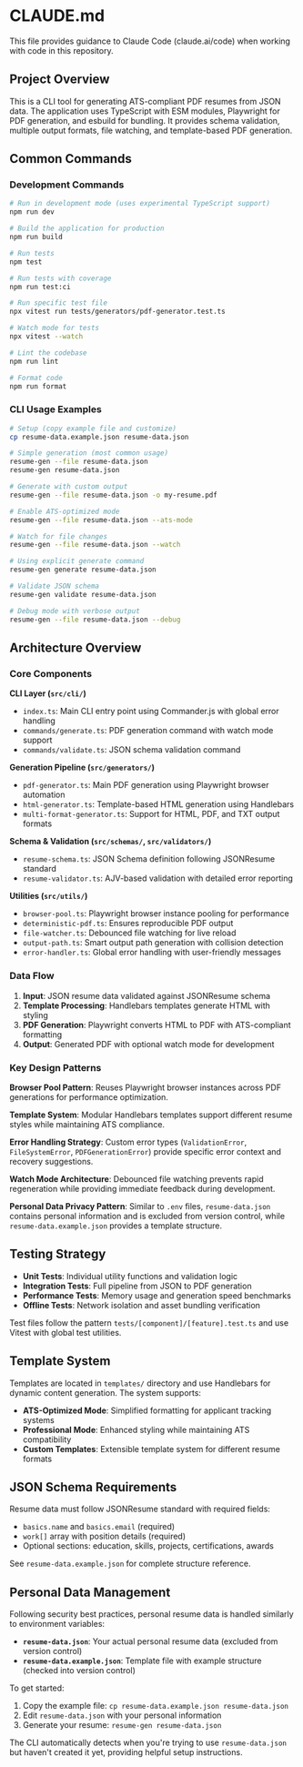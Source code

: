 # CLAUDE.md

This file provides guidance to Claude Code (claude.ai/code) when working with code in this repository.

## Project Overview

This is a CLI tool for generating ATS-compliant PDF resumes from JSON data. The application uses TypeScript with ESM modules, Playwright for PDF generation, and esbuild for bundling. It provides schema validation, multiple output formats, file watching, and template-based PDF generation.

## Common Commands

### Development Commands
```bash
# Run in development mode (uses experimental TypeScript support)
npm run dev

# Build the application for production
npm run build

# Run tests
npm test

# Run tests with coverage
npm run test:ci

# Run specific test file
npx vitest run tests/generators/pdf-generator.test.ts

# Watch mode for tests
npx vitest --watch

# Lint the codebase
npm run lint

# Format code
npm run format
```

### CLI Usage Examples
```bash
# Setup (copy example file and customize)
cp resume-data.example.json resume-data.json

# Simple generation (most common usage)
resume-gen --file resume-data.json
resume-gen resume-data.json

# Generate with custom output
resume-gen --file resume-data.json -o my-resume.pdf

# Enable ATS-optimized mode
resume-gen --file resume-data.json --ats-mode

# Watch for file changes
resume-gen --file resume-data.json --watch

# Using explicit generate command
resume-gen generate resume-data.json

# Validate JSON schema
resume-gen validate resume-data.json

# Debug mode with verbose output
resume-gen --file resume-data.json --debug
```

## Architecture Overview

### Core Components

**CLI Layer (`src/cli/`)**
- `index.ts`: Main CLI entry point using Commander.js with global error handling
- `commands/generate.ts`: PDF generation command with watch mode support
- `commands/validate.ts`: JSON schema validation command

**Generation Pipeline (`src/generators/`)**
- `pdf-generator.ts`: Main PDF generation using Playwright browser automation
- `html-generator.ts`: Template-based HTML generation using Handlebars
- `multi-format-generator.ts`: Support for HTML, PDF, and TXT output formats

**Schema & Validation (`src/schemas/`, `src/validators/`)**
- `resume-schema.ts`: JSON Schema definition following JSONResume standard
- `resume-validator.ts`: AJV-based validation with detailed error reporting

**Utilities (`src/utils/`)**
- `browser-pool.ts`: Playwright browser instance pooling for performance
- `deterministic-pdf.ts`: Ensures reproducible PDF output
- `file-watcher.ts`: Debounced file watching for live reload
- `output-path.ts`: Smart output path generation with collision detection
- `error-handler.ts`: Global error handling with user-friendly messages

### Data Flow

1. **Input**: JSON resume data validated against JSONResume schema
2. **Template Processing**: Handlebars templates generate HTML with styling
3. **PDF Generation**: Playwright converts HTML to PDF with ATS-compliant formatting
4. **Output**: Generated PDF with optional watch mode for development

### Key Design Patterns

**Browser Pool Pattern**: Reuses Playwright browser instances across PDF generations for performance optimization.

**Template System**: Modular Handlebars templates support different resume styles while maintaining ATS compliance.

**Error Handling Strategy**: Custom error types (`ValidationError`, `FileSystemError`, `PDFGenerationError`) provide specific error context and recovery suggestions.

**Watch Mode Architecture**: Debounced file watching prevents rapid regeneration while providing immediate feedback during development.

**Personal Data Privacy Pattern**: Similar to `.env` files, `resume-data.json` contains personal information and is excluded from version control, while `resume-data.example.json` provides a template structure.

## Testing Strategy

- **Unit Tests**: Individual utility functions and validation logic
- **Integration Tests**: Full pipeline from JSON to PDF generation
- **Performance Tests**: Memory usage and generation speed benchmarks
- **Offline Tests**: Network isolation and asset bundling verification

Test files follow the pattern `tests/[component]/[feature].test.ts` and use Vitest with global test utilities.

## Template System

Templates are located in `templates/` directory and use Handlebars for dynamic content generation. The system supports:

- **ATS-Optimized Mode**: Simplified formatting for applicant tracking systems
- **Professional Mode**: Enhanced styling while maintaining ATS compatibility
- **Custom Templates**: Extensible template system for different resume formats

## JSON Schema Requirements

Resume data must follow JSONResume standard with required fields:
- `basics.name` and `basics.email` (required)
- `work[]` array with position details (required)
- Optional sections: education, skills, projects, certifications, awards

See `resume-data.example.json` for complete structure reference.

## Personal Data Management

Following security best practices, personal resume data is handled similarly to environment variables:

- **`resume-data.json`**: Your actual personal resume data (excluded from version control)
- **`resume-data.example.json`**: Template file with example structure (checked into version control)

To get started:
1. Copy the example file: `cp resume-data.example.json resume-data.json`
2. Edit `resume-data.json` with your personal information
3. Generate your resume: `resume-gen resume-data.json`

The CLI automatically detects when you're trying to use `resume-data.json` but haven't created it yet, providing helpful setup instructions.